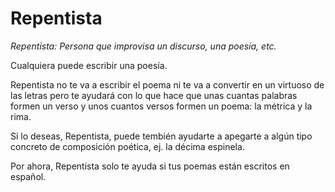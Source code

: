 # Repentista
*Repentista: Persona que improvisa un discurso, una poesía, etc.*

Cualquiera puede escribir una poesía.

Repentista no te va a escribir el poema ni te va a convertir en un virtuoso de las letras pero te ayudará con lo que hace que unas cuantas palabras formen un verso y unos cuantos versos formen un poema: la métrica y la rima. 

Si lo deseas, Repentista, puede tembién ayudarte a apegarte a algún tipo concreto de composición poética, ej. la décima espinela.

Por ahora, Repentista solo te ayuda si tus poemas están escritos en español.

